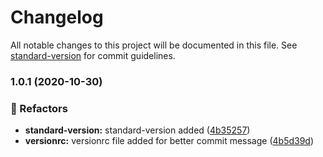# Changelog

All notable changes to this project will be documented in this file. See [standard-version](https://github.com/conventional-changelog/standard-version) for commit guidelines.

### 1.0.1 (2020-10-30)


### 🔄 Refactors

* **standard-version:** standard-version added ([4b35257](https://github.com/rawatsandeep670/whiteboard-react/commit/4b35257fe031d5678823c29c26e5e49592ad80b9))
* **versionrc:** versionrc file added for better commit message ([4b5d39d](https://github.com/rawatsandeep670/whiteboard-react/commit/4b5d39d5ce41fbd0554c67f0407af96cdfb533b8))

